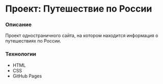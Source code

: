 # Проект: Путешествие по России

### Описание
Проект одностраничного сайта, на котором находится информация о путешествиях по России.

### Технологии
* HTML
* CSS
* GitHub Pages
